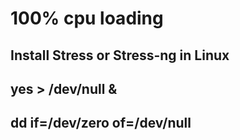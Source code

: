 # 100% cpu loading

## Install Stress or Stress-ng in Linux


## yes > /dev/null &


## dd if=/dev/zero of=/dev/null
